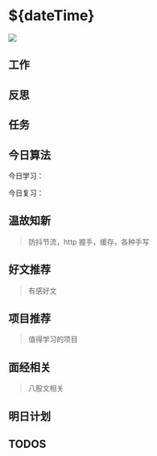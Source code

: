
# ${dateTime}

![](./bg-imgs/${dateTime}.jpg)

## 工作
## 反思

## 任务


## 今日算法

今日学习：


今日复习：


## 温故知新
> 防抖节流，http 握手，缓存，各种手写
## 好文推荐
> 有感好文
## 项目推荐
> 值得学习的项目


## 面经相关
> 八股文相关

## 明日计划


## TODOS